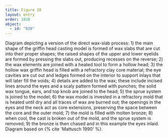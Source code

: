 ```yaml
---
title: Figure 28
layout: entry
order: 1028
object:
  - id: "028"
---
```


Diagram depicting a version of the direct wax-slab process: 1) the main shape of the griffin head casting model is formed of wax slabs that are cut into their proper shapes; the raised shapes of the upper and lower eyelids are formed by pressing the slabs out, producing recesses on the reverse; 2) the wax elements are joined with a heated tool to form a hollow head; 3) the hollow wax griffin head is filled with a refractory clay core material; the eye cavities are cut out and ledges formed on the interior to support inlays that will later fill the voids; 4) details are added to the wax; these include incised lines around the eyes and a scaly pattern formed with punches; the solid wax tongue, ears, and top knob are joined to the head; 5) the sprue system is joined to the model; 6) the wax model is invested in a refractory mold that is heated until dry and all traces of wax are burned out; the openings in the eyes and the neck act as core extensions, preserving the space between the core and the outer mold; 7) the mold is filled with molten bronze; 8) when cool, the cast is broken out of the mold, and the sprue system is removed; 9) the bronze is then chased and in this example the eyes inlaid. Diagram based on {% cite 'Mattusch 1990' %}.
